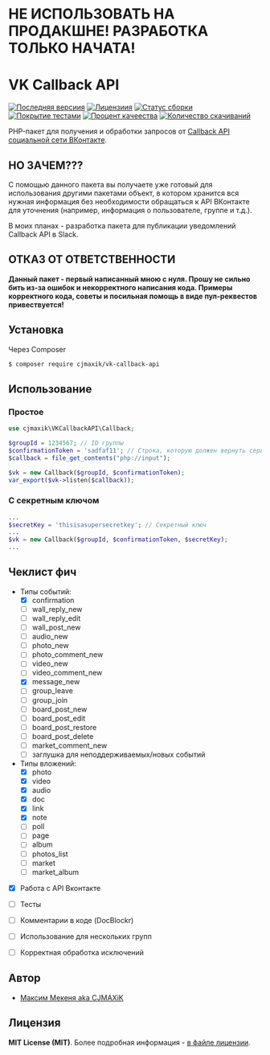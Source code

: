 # НЕ ИСПОЛЬЗОВАТЬ НА ПРОДАКШНЕ! РАЗРАБОТКА ТОЛЬКО НАЧАТА!
# VK Callback API
[![Последняя версиия](https://img.shields.io/github/release/cjmaxik/vk-callback-api.svg?style=flat-square)](https://github.com/cjmaxik/vk-callback-api/releases)
[![Лицензиия](https://img.shields.io/badge/license-MIT-brightgreen.svg?style=flat-square)](LICENSE.md)
[![Статус сборки](https://img.shields.io/travis/cjmaxik/vk-callback-api/master.svg?style=flat-square)](https://travis-ci.org/cjmaxik/vk-callback-api)
[![Покрытие тестами](https://img.shields.io/scrutinizer/coverage/g/cjmaxik/vk-callback-api.svg?style=flat-square)](https://scrutinizer-ci.com/g/cjmaxik/vk-callback-api/code-structure)
[![Процент качеества](https://img.shields.io/scrutinizer/g/cjmaxik/vk-callback-api.svg?style=flat-square)](https://scrutinizer-ci.com/g/cjmaxik/vk-callback-api)
[![Количество скачиваний](https://img.shields.io/packagist/dt/cjmaxik/vk-callback-api.svg?style=flat-square)](https://packagist.org/packages/cjmaxik/vk-callback-api)

PHP-пакет для получения и обработки запросов от [Callback API социальной сети ВКонтакте](https://vk.com/dev/callback_api).

## НО ЗАЧЕМ???
С помощью данного пакета вы получаете уже готовый для использования другими пакетами объект, в котором хранится вся нужная информация без необходимости обращаться к API ВКонтакте для уточнения (например, информация о пользователе, группе и т.д.).

В моих планах - разработка пакета для публикации уведомлений Callback API в Slack.

## ОТКАЗ ОТ ОТВЕТСТВЕННОСТИ
**Данный пакет - первый написанный мною с нуля. Прошу не сильно бить из-за ошибок и некорректного написания кода. Примеры корректного кода, советы и посильная помощь в виде пул-реквестов привествуется!**

## Установка
Через Composer
``` bash
$ composer require cjmaxik/vk-callback-api
```

## Использование
### Простое
``` php
use cjmaxik\VKCallbackAPI\Callback;

$groupId = 1234567; // ID группы
$confirmationToken = 'sadfaf11'; // Строка, которую должен вернуть сервер (Управление сообществом -> Работа с API -> Callback API)
$callback = file_get_contents("php://input");

$vk = new Callback($groupId, $confirmationToken);
var_export($vk->listen($callback));
```

### С секретным ключом
``` php
...
$secretKey = 'thisisasupersecretkey'; // Секретный ключ
...
$vk = new Callback($groupId, $confirmationToken, $secretKey);
...
```

## Чеклист фич
- Типы событий:
  - [x] confirmation
  - [ ] wall_reply_new
  - [ ] wall_reply_edit
  - [ ] wall_post_new
  - [ ] audio_new
  - [ ] photo_new
  - [ ] photo_comment_new
  - [ ] video_new
  - [ ] video_comment_new
  - [x] message_new
  - [ ] group_leave
  - [ ] group_join
  - [ ] board_post_new
  - [ ] board_post_edit
  - [ ] board_post_restore
  - [ ] board_post_delete
  - [ ] market_comment_new
  - [ ] заглушка для неподдерживаемых/новых событий
- Типы вложений:
  - [X] photo
  - [X] video
  - [X] audio
  - [X] doc
  - [X] link
  - [X] note
  - [ ] poll
  - [ ] page
  - [ ] album
  - [ ] photos_list
  - [ ] market
  - [ ] market_album
- [x] Работа с API Вконтакте
- [ ] Тесты
- [ ] Комментарии в коде (DocBlockr)
- [ ] Использование для нескольких групп
- [ ] Корректная обработка исключений


## Автор
- [Максим Мекеня aka CJMAXiK](https://github.com/cjmaxik)

## Лицензия
**MIT License (MIT)**. Более подробная информация - [в файле лицензии](LICENSE.md).
